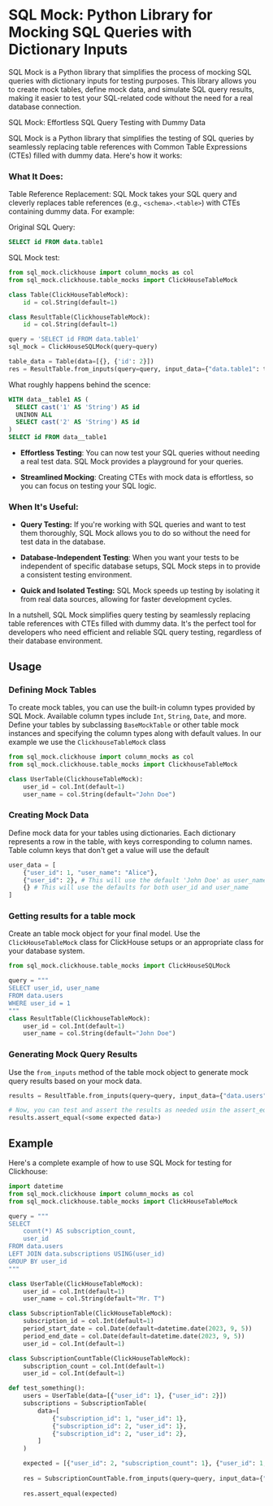 # SQL Mock: Python Library for Mocking SQL Queries with Dictionary Inputs

SQL Mock is a Python library that simplifies the process of mocking SQL queries with dictionary inputs for testing purposes. This library allows you to create mock tables, define mock data, and simulate SQL query results, making it easier to test your SQL-related code without the need for a real database connection.


SQL Mock: Effortless SQL Query Testing with Dummy Data

SQL Mock is a Python library that simplifies the testing of SQL queries by seamlessly replacing table references with Common Table Expressions (CTEs) filled with dummy data. Here's how it works:

### What It Does:

Table Reference Replacement: SQL Mock takes your SQL query and cleverly replaces table references (e.g., `<schema>.<table>`) with CTEs containing dummy data. For example:

Original SQL Query:

```sql
SELECT id FROM data.table1
```

SQL Mock test:
```python
from sql_mock.clickhouse import column_mocks as col
from sql_mock.clickhouse.table_mocks import ClickHouseTableMock

class Table(ClickHouseTableMock):
    id = col.String(default=1)

class ResultTable(ClickhouseTableMock):
    id = col.String(default=1)

query = 'SELECT id FROM data.table1'
sql_mock = ClickHouseSQLMock(query=query)

table_data = Table(data=[{}, {'id': 2}])
res = ResultTable.from_inputs(query=query, input_data={"data.table1": table_data})
```

What roughly happens behind the scence:
```sql
WITH data__table1 AS (
  SELECT cast('1' AS 'String') AS id
  UNINON ALL 
  SELECT cast('2' AS 'String') AS id
)
SELECT id FROM data__table1
```

* **Effortless Testing**: You can now test your SQL queries without needing a real test data. SQL Mock provides a playground for your queries.

* **Streamlined Mocking**: Creating CTEs with mock data is effortless, so you can focus on testing your SQL logic.

### When It's Useful:

* **Query Testing:** If you're working with SQL queries and want to test them thoroughly, SQL Mock allows you to do so without the need for test data in the database.

* **Database-Independent Testing**: When you want your tests to be independent of specific database setups, SQL Mock steps in to provide a consistent testing environment.

* **Quick and Isolated Testing:** SQL Mock speeds up testing by isolating it from real data sources, allowing for faster development cycles.

In a nutshell, SQL Mock simplifies query testing by seamlessly replacing table references with CTEs filled with dummy data. It's the perfect tool for developers who need efficient and reliable SQL query testing, regardless of their database environment.


## Usage

### Defining Mock Tables

To create mock tables, you can use the built-in column types provided by SQL Mock. Available column types include `Int`, `String`, `Date`, and more. Define your tables by subclassing `BaseMockTable` or other table mock instances and specifying the column types along with default values. In our example we use the `ClickhouseTableMock` class

```python
from sql_mock.clickhouse import column_mocks as col
from sql_mock.clickhouse.table_mocks import ClickhouseTableMock

class UserTable(ClickhouseTableMock):
    user_id = col.Int(default=1)
    user_name = col.String(default="John Doe")
```

### Creating Mock Data

Define mock data for your tables using dictionaries. Each dictionary represents a row in the table, with keys corresponding to column names. Table column keys that don't get a value will use the default

```python
user_data = [
    {"user_id": 1, "user_name": "Alice"},
    {"user_id": 2}, # This will use the default 'John Doe' as user_name
    {} # This will use the defaults for both user_id and user_name
]
```

### Getting results for a table mock

Create an table mock object for your final model. 
Use the `ClickHouseTableMock` class for ClickHouse setups or an appropriate class for your database system.

```python
from sql_mock.clickhouse.table_mocks import ClickHouseSQLMock

query = """
SELECT user_id, user_name
FROM data.users
WHERE user_id = 1
"""
class ResultTable(ClickhouseTableMock):
    user_id = col.Int(default=1)
    user_name = col.String(default="John Doe")
```

### Generating Mock Query Results

Use the `from_inputs` method of the table mock object to generate mock query results based on your mock data.

```python
results = ResultTable.from_inputs(query=query, input_data={"data.users": user_data})

# Now, you can test and assert the results as needed usin the assert_equal method.
results.assert_equal(<some expected data>)
```

## Example

Here's a complete example of how to use SQL Mock for testing for Clickhouse:

```python
import datetime
from sql_mock.clickhouse import column_mocks as col
from sql_mock.clickhouse.table_mocks import ClickHouseTableMock

query = """
SELECT
    count(*) AS subscription_count,
    user_id
FROM data.users
LEFT JOIN data.subscriptions USING(user_id)
GROUP BY user_id
"""

class UserTable(ClickHouseTableMock):
    user_id = col.Int(default=1)
    user_name = col.String(default="Mr. T")

class SubscriptionTable(ClickHouseTableMock):
    subscription_id = col.Int(default=1)
    period_start_date = col.Date(default=datetime.date(2023, 9, 5))
    period_end_date = col.Date(default=datetime.date(2023, 9, 5))
    user_id = col.Int(default=1)

class SubscriptionCountTable(ClickHouseTableMock):
    subscription_count = col.Int(default=1)
    user_id = col.Int(default=1)

def test_something():
    users = UserTable(data=[{"user_id": 1}, {"user_id": 2}])
    subscriptions = SubscriptionTable(
        data=[
            {"subscription_id": 1, "user_id": 1},
            {"subscription_id": 2, "user_id": 1},
            {"subscription_id": 2, "user_id": 2},
        ]
    )

    expected = [{"user_id": 2, "subscription_count": 1}, {"user_id": 1, "subscription_count": 2}]
    
    res = SubscriptionCountTable.from_inputs(query=query, input_data={"data.users": users, "data.subscriptions": subscriptions})
    
    res.assert_equal(expected)
```

